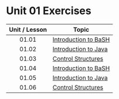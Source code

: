 # Unit 01 Exercises

|Unit / Lesson|Topic|
|:-:|---|
|01.01|[Introduction to BaSH](https://github.com/joinpursuit/AC-Android/blob/master/cohort_5.4/unit_01/exercises/exercises_01_01_intro_to_bash.md)|
|01.02|[Introduction to Java](https://github.com/joinpursuit/Pursuit-Core-Android/blob/master/cohort_5.4/unit_01/exercises/exercises_01_02_intro_to_java.md)|
|01.03|[Control Structures](https://github.com/joinpursuit/Pursuit-Core-Android/blob/master/cohort_5.4/unit_01/exercises/exercises_01_03_control_structures.md)|
|01.04|[Introduction to BaSH](https://github.com/joinpursuit/Pursuit-Core-Android/blob/master/cohort_5.4/unit_01/exercises/exercises_01_04_while_loops.md)|
|01.05|[Introduction to Java](https://github.com/joinpursuit/Pursuit-Core-Android/blob/master/cohort_5.4/unit_01/exercises/exercises_01_05_for_loops_and_methods.md)|
|01.06|[Control Structures](https://github.com/joinpursuit/Pursuit-Core-Android/blob/master/cohort_5.4/unit_01/exercises/exercises_01_06_classes_01.md)|
